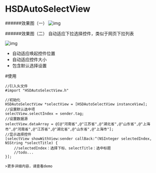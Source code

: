 # HSDAutoSelectView


######效果图（一）
![img](https://github.com/MethodName/HSDAutoSelectView/blob/master/2017-11-24%2015_22_34.gif)

######效果图（二）
自动适应下拉选择控件，类似于网页下拉列表

![img](https://github.com/MethodName/HSDAutoSelectView/blob/master/2017-11-23%2013_53_04.gif)


+ 自动适应唤起控件位置
+ 自动适应控件大小
+ 包含默认选择设置

#使用

```objc
//引入头文件
#import "HSDAutoSelectView.h"

//初始化
HSDAutoSelectView *selectView = [HSDAutoSelectView instanceView];
//设置默认选中项
selectView.selectIndex = sender.tag;
//设置数据源
selectView.dataArray = @[@"河南省",@"江苏省",@"湖北省",@"山东省",@"上海市",@"河南省",@"江苏省",@"湖北省",@"山东省",@"上海市"];
//显示选择控件
[selectView showWithView:sender callBack:^(NSInteger selectedIndex, NSString *selectTitle) {
    //selectedIndex：选择下标、selectTitle：选中标题
    //todo...
}];

>更多详细内容，请查看demo


```

